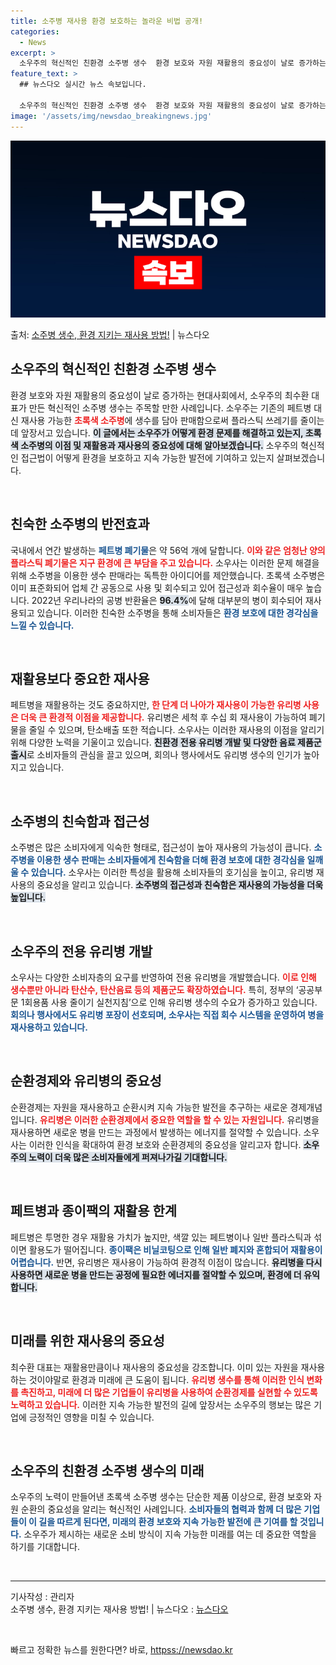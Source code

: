 ```yaml
---
title: 소주병 재사용 환경 보호하는 놀라운 비법 공개!
categories:
  - News
excerpt: >
  소우주의 혁신적인 친환경 소주병 생수  환경 보호와 자원 재활용의 중요성이 날로 증가하는 현대사회에서, 소우…
feature_text: >
  ## 뉴스다오 실시간 뉴스 속보입니다.

  소우주의 혁신적인 친환경 소주병 생수  환경 보호와 자원 재활용의 중요성이 날로 증가하는 현대사회에서, 소우…
image: '/assets/img/newsdao_breakingnews.jpg'
---
```


![뉴스다오 속보](/assets/img/newsdao_breakingnews.jpg)

<p>출처: <a href="httpss://newsdao.kr/4859" rel="dofollow">소주병 생수, 환경 지키는 재사용 방법!</a> | 뉴스다오</p>

<h2 data-ke-size="size26">소우주의 혁신적인 친환경 소주병 생수</h2>

<p data-ke-size="size16">환경 보호와 자원 재활용의 중요성이 날로 증가하는 현대사회에서, 소우주의 최수환 대표가 만든 혁신적인 소주병 생수는 주목할 만한 사례입니다. 소우주는 기존의 페트병 대신 재사용 가능한 <b><span style="color: #ee2323;">초록색 소주병</span></b>에 생수를 담아 판매함으로써 플라스틱 쓰레기를 줄이는 데 앞장서고 있습니다. <b><span style="background-color: #21538527;">이 글에서는 소우주가 어떻게 환경 문제를 해결하고 있는지, 초록색 소주병의 이점 및 재활용과 재사용의 중요성에 대해 알아보겠습니다.</span></b> 소우주의 혁신적인 접근법이 어떻게 환경을 보호하고 지속 가능한 발전에 기여하고 있는지 살펴보겠습니다.</p>

<p data-ke-size="size16">&nbsp;</p>

<h2 data-ke-size="size26">친숙한 소주병의 반전효과</h2>

<p data-ke-size="size16">국내에서 연간 발생하는 <b><span style="color: #1a5490;">페트병 폐기물</span></b>은 약 56억 개에 달합니다. <b><span style="color: #ee2323;">이와 같은 엄청난 양의 플라스틱 폐기물은 지구 환경에 큰 부담을 주고 있습니다.</span></b> 소우사는 이러한 문제 해결을 위해 소주병을 이용한 생수 판매라는 독특한 아이디어를 제안했습니다. 초록색 소주병은 이미 표준화되어 업체 간 공동으로 사용 및 회수되고 있어 접근성과 회수율이 매우 높습니다. 2022년 우리나라의 공병 반환율은 <b><span style="background-color: #21538527;">96.4%</span></b>에 달해 대부분의 병이 회수되어 재사용되고 있습니다. 이러한 친숙한 소주병을 통해 소비자들은 <b><span style="color: #1a5490;">환경 보호에 대한 경각심을 느낄 수 있습니다.</span></b></p>

<p data-ke-size="size16">&nbsp;</p>

<h2 data-ke-size="size26">재활용보다 중요한 재사용</h2>

<p data-ke-size="size16">페트병을 재활용하는 것도 중요하지만, <b><span style="color: #ee2323;">한 단계 더 나아가 재사용이 가능한 유리병 사용은 더욱 큰 환경적 이점을 제공합니다.</span></b> 유리병은 세척 후 수십 회 재사용이 가능하여 폐기물을 줄일 수 있으며, 탄소배출 또한 적습니다. 소우사는 이러한 재사용의 이점을 알리기 위해 다양한 노력을 기울이고 있습니다. <b><span style="background-color: #21538527;">친환경 전용 유리병 개발 및 다양한 음료 제품군 출시</span></b>로 소비자들의 관심을 끌고 있으며, 회의나 행사에서도 유리병 생수의 인기가 높아지고 있습니다.</p>

<p data-ke-size="size16">&nbsp;</p>

<h2 data-ke-size="size26">소주병의 친숙함과 접근성</h2>

<p data-ke-size="size16">소주병은 많은 소비자에게 익숙한 형태로, 접근성이 높아 재사용의 가능성이 큽니다. <b><span style="color: #1a5490;">소주병을 이용한 생수 판매는 소비자들에게 친숙함을 더해 환경 보호에 대한 경각심을 일깨울 수 있습니다.</span></b> 소우사는 이러한 특성을 활용해 소비자들의 호기심을 높이고, 유리병 재사용의 중요성을 알리고 있습니다. <b><span style="background-color: #21538527;">소주병의 접근성과 친숙함은 재사용의 가능성을 더욱 높입니다.</span></b></p>

<p data-ke-size="size16">&nbsp;</p>

<h2 data-ke-size="size26">소우주의 전용 유리병 개발</h2>

<p data-ke-size="size16">소우사는 다양한 소비자층의 요구를 반영하여 전용 유리병을 개발했습니다. <b><span style="color: #ee2323;">이로 인해 생수뿐만 아니라 탄산수, 탄산음료 등의 제품군도 확장하였습니다.</span></b> 특히, 정부의 ‘공공부문 1회용품 사용 줄이기 실천지침’으로 인해 유리병 생수의 수요가 증가하고 있습니다. <b><span style="color: #1a5490;">회의나 행사에서도 유리병 포장이 선호되며, 소우사는 직접 회수 시스템을 운영하여 병을 재사용하고 있습니다.</span></b></p>

<p data-ke-size="size16">&nbsp;</p>

<h2 data-ke-size="size26">순환경제와 유리병의 중요성</h2>

<p data-ke-size="size16">순환경제는 자원을 재사용하고 순환시켜 지속 가능한 발전을 추구하는 새로운 경제개념입니다. <b><span style="color: #ee2323;">유리병은 이러한 순환경제에서 중요한 역할을 할 수 있는 자원입니다.</span></b> 유리병을 재사용하면 새로운 병을 만드는 과정에서 발생하는 에너지를 절약할 수 있습니다. 소우사는 이러한 인식을 확대하여 환경 보호와 순환경제의 중요성을 알리고자 합니다. <b><span style="background-color: #21538527;">소우주의 노력이 더욱 많은 소비자들에게 퍼져나가길 기대합니다.</span></b></p>

<p data-ke-size="size16">&nbsp;</p>

<h2 data-ke-size="size26">페트병과 종이팩의 재활용 한계</h2>

<p data-ke-size="size16">페트병은 투명한 경우 재활용 가치가 높지만, 색깔 있는 페트병이나 일반 플라스틱과 섞이면 활용도가 떨어집니다. <b><span style="color: #1a5490;">종이팩은 비닐코팅으로 인해 일반 폐지와 혼합되어 재활용이 어렵습니다.</span></b> 반면, 유리병은 재사용이 가능하여 환경적 이점이 많습니다. <b><span style="background-color: #21538527;">유리병을 다시 사용하면 새로운 병을 만드는 공정에 필요한 에너지를 절약할 수 있으며, 환경에 더 유익합니다.</span></b></p>

<p data-ke-size="size16">&nbsp;</p>

<h2 data-ke-size="size26">미래를 위한 재사용의 중요성</h2>

<p data-ke-size="size16">최수환 대표는 재활용만큼이나 재사용의 중요성을 강조합니다. 이미 있는 자원을 재사용하는 것이야말로 환경과 미래에 큰 도움이 됩니다. <b><span style="color: #ee2323;">유리병 생수를 통해 이러한 인식 변화를 촉진하고, 미래에 더 많은 기업들이 유리병을 사용하여 순환경제를 실현할 수 있도록 노력하고 있습니다.</span></b> 이러한 지속 가능한 발전의 길에 앞장서는 소우주의 행보는 많은 기업에 긍정적인 영향을 미칠 수 있습니다.</p>

<p data-ke-size="size16">&nbsp;</p>

<h2 data-ke-size="size26">소우주의 친환경 소주병 생수의 미래</h2>

<p data-ke-size="size16">소우주의 노력이 만들어낸 초록색 소주병 생수는 단순한 제품 이상으로, 환경 보호와 자원 순환의 중요성을 알리는 혁신적인 사례입니다. <b><span style="color: #1a5490;">소비자들의 협력과 함께 더 많은 기업들이 이 길을 따르게 된다면, 미래의 환경 보호와 지속 가능한 발전에 큰 기여를 할 것입니다.</span></b> 소우주가 제시하는 새로운 소비 방식이 지속 가능한 미래를 여는 데 중요한 역할을 하기를 기대합니다.</p>

<p data-ke-size="size16">&nbsp;</p>

<hr>

<p data-ke-size="size16">기사작성 : 관리자<br>소주병 생수, 환경 지키는 재사용 방법! | 뉴스다오 : <a href="httpss://newsdao.kr/4859" target="_blank">뉴스다오</a></p>

<p data-ke-size="size16">&nbsp;</p> 

빠르고 정확한 뉴스를 원한다면? 바로, <a href="httpss://newsdao.kr" rel="dofollow">httpss://newsdao.kr</a>


